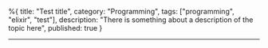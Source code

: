 %{
title: "Test title",
category: "Programming",
tags: ["programming", "elixir", "test"],
description: "There is something about a description of the topic here",
published: true
}

---

<!-- There is something about a description of the topic here -->